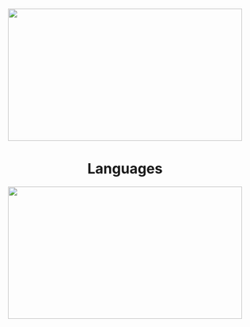 <h5 align="center">
<a  a href="https://discord.com/users/856210089275031582">
  <img src="https://lanyard.cnrad.dev/api/856210089275031582" width="470" height="266" />
</a>
</h5>
<h1 align="center">
    Languages
</h1>

<div align="center">
  <h5 align="center">
<a  a href="https://discord.com/users/827254269434396712">
  <img src="https://lanyard.cnrad.dev/api/827254269434396712" width="470" height="266" />
</a>
</h5>
